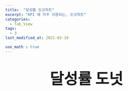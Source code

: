 ```yaml
---
title:  "달성률 도넛차트"
excerpt: "KPI 에 자주 이용되는, 도넛차트"
categories:
  - Tab_View
tags:
  - 3
last_modified_at: 2021-03-10

use_math : true
---
```


# <center><font size="16"> 달성률 도넛</font></center>

